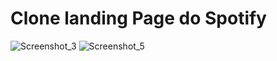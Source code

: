 # Clone landing Page do Spotify


![Screenshot_3](https://user-images.githubusercontent.com/86238635/160734179-b4daf1f3-937f-475e-a777-3d13f272e329.png)
![Screenshot_5](https://user-images.githubusercontent.com/86238635/160734184-5a0a6ae1-bd45-4788-94e0-317c8331cd3e.png)

